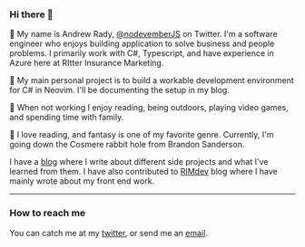 ### Hi there 👋

:rocket: My name is Andrew Rady, [@nodevemberJS](https://twitter.com/nodevemberJS) on Twitter. I'm a software engineer who enjoys building application to solve business and people problems.
I primarily work with C#, Typescript, and have experience in Azure here at RItter Insurance Marketing. 

:microscope: My main personal project is to build a workable development environment for C# in Neovim. I'll be documenting the setup in my blog.

:palm_tree: When not working I enjoy reading, being outdoors, playing video games, and spending time with family. 

:book: I love reading, and fantasy is one of my favorite genre. Currently, I'm going down the Cosmere rabbit hole from Brandon Sanderson.

I have a [blog](https://andrewrady.github.io/) where I write about different side projects and what I've learned from them. 
I have also contributed to [RIMdev](https://rimdev.io/authors/andrew-rady/) blog where I have mainly wrote about my front end work.

<hr>

### How to reach me
You can catch me at my [twitter](https://twitter.com/nodevemberJS), or send me an [email](andrew.arsoftware@gmail.com).
